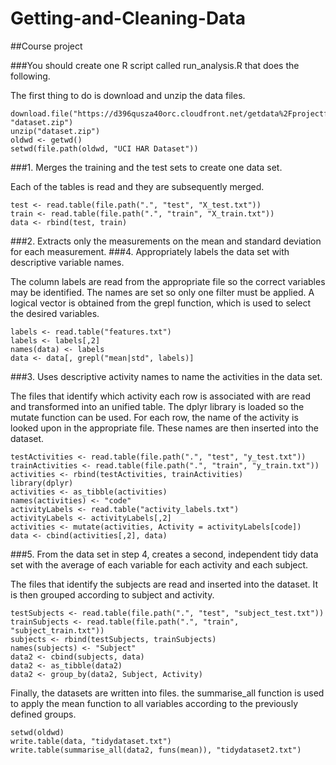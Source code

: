 # Getting-and-Cleaning-Data
##Course project

###You should create one R script called run_analysis.R that does the following.

The first thing to do is download and unzip the data files.

	download.file("https://d396qusza40orc.cloudfront.net/getdata%2Fprojectfiles%2FUCI%20HAR%20Dataset.zip", "dataset.zip")
	unzip("dataset.zip")
	oldwd <- getwd()
	setwd(file.path(oldwd, "UCI HAR Dataset"))

###1. Merges the training and the test sets to create one data set.

Each of the tables is read and they are subsequently merged.

	test <- read.table(file.path(".", "test", "X_test.txt"))
	train <- read.table(file.path(".", "train", "X_train.txt"))
	data <- rbind(test, train)

###2. Extracts only the measurements on the mean and standard deviation for each measurement.
###4. Appropriately labels the data set with descriptive variable names.

The column labels are read from the appropriate file so the correct variables may be identified. The names are set so only one filter must be applied. A logical vector is obtained from the grepl function, which is used to select the desired variables.

	labels <- read.table("features.txt")
	labels <- labels[,2]
	names(data) <- labels
	data <- data[, grepl("mean|std", labels)]

###3. Uses descriptive activity names to name the activities in the data set.

The files that identify which activity each row is associated with are read and transformed into an unified table. The dplyr library is loaded so the mutate function can be used. For each row, the name of the activity is looked upon in the appropriate file. These names are then inserted into the dataset.

	testActivities <- read.table(file.path(".", "test", "y_test.txt"))
	trainActivities <- read.table(file.path(".", "train", "y_train.txt"))
	activities <- rbind(testActivities, trainActivities)
	library(dplyr)
	activities <- as_tibble(activities)
	names(activities) <- "code"
	activityLabels <- read.table("activity_labels.txt")
	activityLabels <- activityLabels[,2]
	activities <- mutate(activities, Activity = activityLabels[code])
	data <- cbind(activities[,2], data)

###5. From the data set in step 4, creates a second, independent tidy data set with the average of each variable for each activity and each subject.

The files that identify the subjects are read and inserted into the dataset. It is then grouped according to subject and activity.

	testSubjects <- read.table(file.path(".", "test", "subject_test.txt"))
	trainSubjects <- read.table(file.path(".", "train", "subject_train.txt"))
	subjects <- rbind(testSubjects, trainSubjects)
	names(subjects) <- "Subject"
	data2 <- cbind(subjects, data)
	data2 <- as_tibble(data2)
	data2 <- group_by(data2, Subject, Activity)

Finally, the datasets are written into files. the summarise_all function is used to apply the mean function to all variables according to the previously defined groups.

	setwd(oldwd)
	write.table(data, "tidydataset.txt")
	write.table(summarise_all(data2, funs(mean)), "tidydataset2.txt")